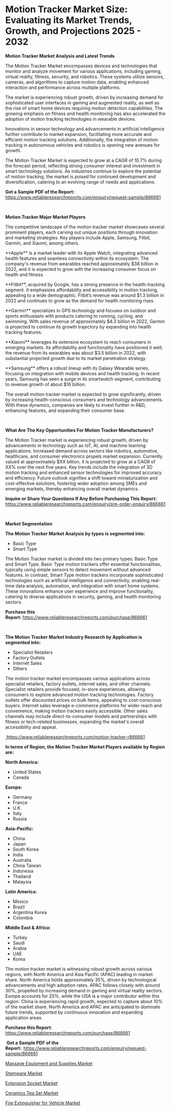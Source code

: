 <p><h1>Motion Tracker Market Size: Evaluating its Market Trends, Growth, and Projections 2025 - 2032</h1></p><p><strong>Motion Tracker Market Analysis and Latest Trends</strong></p>
<p><p>The Motion Tracker Market encompasses devices and technologies that monitor and analyze movement for various applications, including gaming, virtual reality, fitness, security, and robotics. These systems utilize sensors, cameras, and algorithms to capture motion data, enabling enhanced interaction and performance across multiple platforms.</p><p>The market is experiencing robust growth, driven by increasing demand for sophisticated user interfaces in gaming and augmented reality, as well as the rise of smart home devices requiring motion detection capabilities. The growing emphasis on fitness and health monitoring has also accelerated the adoption of motion tracking technologies in wearable devices. </p><p>Innovations in sensor technology and advancements in artificial intelligence further contribute to market expansion, facilitating more accurate and efficient motion tracking solutions. Additionally, the integration of motion tracking in autonomous vehicles and robotics is opening new avenues for growth. </p><p>The Motion Tracker Market is expected to grow at a CAGR of 10.7% during the forecast period, reflecting strong consumer interest and investment in smart technology solutions. As industries continue to explore the potential of motion tracking, the market is poised for continued development and diversification, catering to an evolving range of needs and applications.</p></p>
<p><strong>Get a Sample PDF of the Report:&nbsp;</strong> <a href="https://www.reliableresearchreports.com/enquiry/request-sample/866661?utm_campaign=12&utm_medium=2&utm_source=Github&utm_content=ia&utm_term=07022025&utm_id=motion-tracker">https://www.reliableresearchreports.com/enquiry/request-sample/866661</a></p>
<p>&nbsp;</p>
<p><strong>Motion Tracker Major Market Players</strong></p>
<p><p>The competitive landscape of the motion tracker market showcases several prominent players, each carving out unique positions through innovation and marketing strategies. Key players include Apple, Samsung, Fitbit, Garmin, and Xiaomi, among others.</p><p>**Apple** is a market leader with its Apple Watch, integrating advanced health features and seamless connectivity within its ecosystem. The company's revenue from wearables reached approximately $38 billion in 2022, and it is expected to grow with the increasing consumer focus on health and fitness.</p><p>**Fitbit**, acquired by Google, has a strong presence in the health-tracking segment. It emphasizes affordability and accessibility in motion tracking, appealing to a wide demographic. Fitbit’s revenue was around $1.3 billion in 2022 and continues to grow as the demand for health monitoring rises.</p><p>**Garmin** specializes in GPS technology and focuses on outdoor and sports enthusiasts with products catering to running, cycling, and swimming. With sales revenue of approximately $4.3 billion in 2022, Garmin is projected to continue its growth trajectory by expanding into health tracking features.</p><p>**Xiaomi** leverages its extensive ecosystem to reach consumers in emerging markets. Its affordability and functionality have positioned it well; the revenue from its wearables was about $3.5 billion in 2022, with substantial projected growth due to its market penetration strategy.</p><p>**Samsung** offers a robust lineup with its Galaxy Wearable series, focusing on integration with mobile devices and health tracking. In recent years, Samsung has seen a surge in its smartwatch segment, contributing to revenue growth of about $16 billion.</p><p>The overall motion tracker market is expected to grow significantly, driven by increasing health-conscious consumers and technology advancements. With these dynamics, companies are likely to invest further in R&D, enhancing features, and expanding their consumer base.</p></p>
<p>&nbsp;</p>
<p><strong>What Are The Key Opportunities For Motion Tracker Manufacturers?</strong></p>
<p><p>The Motion Tracker market is experiencing robust growth, driven by advancements in technology such as IoT, AI, and machine learning applications. Increased demand across sectors like robotics, automotive, healthcare, and consumer electronics propels market expansion. Currently valued at approximately $XX billion, it is projected to grow at a CAGR of XX% over the next five years. Key trends include the integration of 3D motion tracking and enhanced sensor technologies for improved accuracy and efficiency. Future outlook signifies a shift toward miniaturization and cost-effective solutions, fostering wider adoption among SMEs and emerging markets, thereby enhancing overall market dynamics.</p></p>
<p><strong>Inquire or Share Your Questions If Any Before Purchasing This Report:</strong> <a href="https://www.reliableresearchreports.com/enquiry/pre-order-enquiry/866661?utm_campaign=12&utm_medium=2&utm_source=Github&utm_content=ia&utm_term=07022025&utm_id=motion-tracker">https://www.reliableresearchreports.com/enquiry/pre-order-enquiry/866661</a></p>
<p>&nbsp;</p>
<p><strong>Market Segmentation</strong></p>
<p><strong>The Motion Tracker Market Analysis by types is segmented into:</strong></p>
<p><ul><li>Basic Type</li><li>Smart Type</li></ul></p>
<p><p>The Motion Tracker market is divided into two primary types: Basic Type and Smart Type. Basic Type motion trackers offer essential functionalities, typically using simple sensors to detect movement without advanced features. In contrast, Smart Type motion trackers incorporate sophisticated technologies such as artificial intelligence and connectivity, enabling real-time data analysis, automation, and integration with smart home systems. These innovations enhance user experience and improve functionality, catering to diverse applications in security, gaming, and health monitoring sectors.</p></p>
<p><strong>Purchase this Report:&nbsp;</strong><a href="https://www.reliableresearchreports.com/purchase/866661?utm_campaign=12&utm_medium=2&utm_source=Github&utm_content=ia&utm_term=07022025&utm_id=motion-tracker">https://www.reliableresearchreports.com/purchase/866661</a></p>
<p>&nbsp;</p>
<p><strong>The Motion Tracker Market Industry Research by Application is segmented into:</strong></p>
<p><ul><li>Specialist Retailers</li><li>Factory Outlets</li><li>Internet Sales</li><li>Others</li></ul></p>
<p><p>The motion tracker market encompasses various applications across specialist retailers, factory outlets, internet sales, and other channels. Specialist retailers provide focused, in-store experiences, allowing consumers to explore advanced motion tracking technologies. Factory outlets offer discounted prices on bulk items, appealing to cost-conscious buyers. Internet sales leverage e-commerce platforms for wider reach and convenience, making motion trackers easily accessible. Other sales channels may include direct-to-consumer models and partnerships with fitness or tech-related businesses, expanding the market's overall accessibility and appeal.</p></p>
<p><a href="https://www.reliableresearchreports.com/motion-tracker-r866661?utm_campaign=12&utm_medium=2&utm_source=Github&utm_content=ia&utm_term=07022025&utm_id=motion-tracker">&nbsp;https://www.reliableresearchreports.com/motion-tracker-r866661</a></p>
<p><strong>In terms of Region, the Motion Tracker Market Players available by Region are:</strong></p>
<p>
    <p> <strong> North America: </strong>
        <ul>
            <li>United States</li>
            <li>Canada</li>
        </ul>
        </p> 
    <p> <strong> Europe: </strong>
        <ul>
            <li>Germany</li>
            <li>France</li>
            <li>U.K.</li>
            <li>Italy</li>
            <li>Russia</li>
        </ul>
        </p> 
    <p> <strong> Asia-Pacific: </strong>
        <ul>
            <li>China</li>
            <li>Japan</li>
            <li>South Korea</li>
            <li>India</li>
            <li>Australia</li>
            <li>China Taiwan</li>
            <li>Indonesia</li>
            <li>Thailand</li>
            <li>Malaysia</li>
        </ul>
        </p> 
    <p> <strong> Latin America: </strong>
        <ul>
            <li>Mexico</li>
            <li>Brazil</li>
            <li>Argentina Korea</li>
            <li>Colombia</li>
        </ul>
        </p> 
    <p> <strong> Middle East & Africa: </strong>
        <ul>
            <li>Turkey</li>
            <li>Saudi</li>
            <li>Arabia</li>
            <li>UAE</li>
            <li>Korea</li>
        </ul>
    </p>
    </p>
<p><p>The motion tracker market is witnessing robust growth across various regions, with North America and Asia Pacific (APAC) leading in market share. North America holds approximately 35%, driven by technological advancements and high adoption rates. APAC follows closely with around 30%, propelled by increasing demand in gaming and virtual reality sectors. Europe accounts for 25%, while the USA is a major contributor within this region. China is experiencing rapid growth, expected to capture about 10% of the market share. North America and APAC are anticipated to dominate future trends, supported by continuous innovation and expanding application areas.</p></p>
<p><strong>Purchase this Report: </strong><a href="https://www.reliableresearchreports.com/purchase/866661?utm_campaign=12&utm_medium=2&utm_source=Github&utm_content=ia&utm_term=07022025&utm_id=motion-tracker">https://www.reliableresearchreports.com/purchase/866661</a></p>
<p>&nbsp;<strong>Get a Sample PDF of the Report:&nbsp;&nbsp;</strong><a href="https://www.reliableresearchreports.com/enquiry/request-sample/866661?utm_campaign=12&utm_medium=2&utm_source=Github&utm_content=ia&utm_term=07022025&utm_id=motion-tracker">https://www.reliableresearchreports.com/enquiry/request-sample/866661</a></p>
<p><strong></strong></p>
<p><p><a href="https://github.com/sadithsondah72/Market-Research-Report-List-1/blob/main/massage-equipment-and-supplies-market.md?utm_campaign=12&utm_medium=2&utm_source=Github&utm_content=ia&utm_term=07022025&utm_id=motion-tracker">Massage Equipment and Supplies Market</a></p><p><a href="https://github.com/katonmarti489/Market-Research-Report-List-1/blob/main/stemware-market.md?utm_campaign=12&utm_medium=2&utm_source=Github&utm_content=ia&utm_term=07022025&utm_id=motion-tracker">Stemware Market</a></p><p><a href="https://github.com/mshiradeth/Market-Research-Report-List-1/blob/main/extension-socket-market.md?utm_campaign=12&utm_medium=2&utm_source=Github&utm_content=ia&utm_term=07022025&utm_id=motion-tracker">Extension Socket Market</a></p><p><a href="https://github.com/rushanday/Market-Research-Report-List-1/blob/main/ceramics-tea-set-market.md?utm_campaign=12&utm_medium=2&utm_source=Github&utm_content=ia&utm_term=07022025&utm_id=motion-tracker">Ceramics Tea Set Market</a></p><p><a href="https://github.com/nemcemakoi/Market-Research-Report-List-1/blob/main/fire-extinguisher-for-vehicle-market.md?utm_campaign=12&utm_medium=2&utm_source=Github&utm_content=ia&utm_term=07022025&utm_id=motion-tracker">Fire Extinguisher for Vehicle Market</a></p></p>